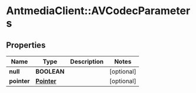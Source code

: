 # AntmediaClient::AVCodecParameters

## Properties
Name | Type | Description | Notes
------------ | ------------- | ------------- | -------------
**null** | **BOOLEAN** |  | [optional] 
**pointer** | [**Pointer**](Pointer.md) |  | [optional] 


